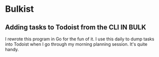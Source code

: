 # Bulkist
## Adding tasks to Todoist from the CLI IN BULK

I rewrote this program in Go for the fun of it. I use this daily to dump tasks into Todoist when I go through my morning planning session. It's quite handy. 

